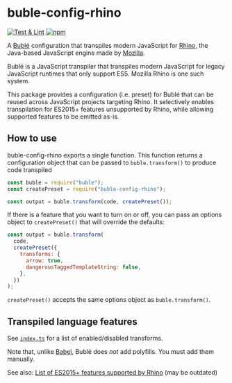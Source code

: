 # buble-config-rhino

[![Test & Lint](https://github.com/pastelmind/buble-config-rhino/actions/workflows/test.yml/badge.svg)](https://github.com/pastelmind/buble-config-rhino/actions/workflows/test.yml) [![npm](https://img.shields.io/npm/v/buble-config-rhino)](https://www.npmjs.com/package/buble-config-rhino)

A [Bublé] configuration that transpiles modern JavaScript for [Rhino], the
Java-based JavaScript engine made by [Mozilla].

Bublé is a JavaScript transpiler that transpiles modern JavaScript for legacy
JavaScript runtimes that only support ES5. Mozilla Rhino is one such system.

This package provides a configuration (i.e. preset) for Bublé that can be
reused across JavaScript projects targeting Rhino. It selectively enables
transpilation for ES2015+ features unsupported by Rhino, while allowing
supported features to be emitted as-is.

## How to use

buble-config-rhino exports a single function. This function returns a
configuration object that can be passed to `buble.transform()` to produce code
transpiled

```js
const buble = require("buble");
const createPreset = require("buble-config-rhino");

const output = buble.transform(code, createPreset());
```

If there is a feature that you want to turn on or off, you can pass an options
object to `createPreset()` that will override the defaults:

```js
const output = buble.transform(
  code,
  createPreset({
    transforms: {
      arrow: true,
      dangerousTaggedTemplateString: false,
    },
  })
);
```

`createPreset()` accepts the same options object as `buble.transform()`.

## Transpiled language features

See [`index.ts`](./index.ts) for a list of enabled/disabled transforms.

Note that, unlike [Babel], Bublé does _not_ add polyfills. You must add them
manually.

See also: [List of ES2015+ features supported by Rhino](https://mozilla.github.io/rhino/compat/engines.html)
(may be outdated)

[babel]: https://babeljs.io/
[bublé]: https://github.com/bublejs/buble
[mozilla]: http://www.mozilla.org/
[rhino]: https://github.com/mozilla/rhino
